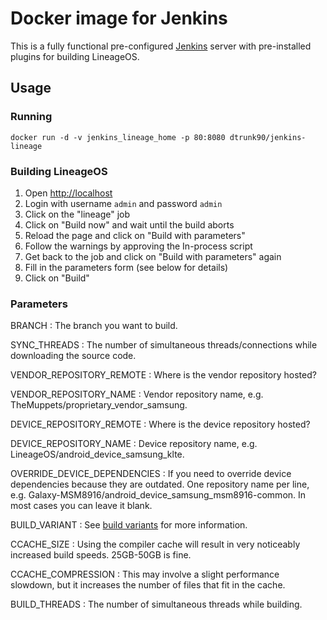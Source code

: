 # Docker image for Jenkins

This is a fully functional pre-configured [Jenkins](https://jenkins.io) server with pre-installed plugins for building LineageOS.

## Usage

### Running
`docker run -d -v jenkins_lineage_home -p 80:8080 dtrunk90/jenkins-lineage`

### Building LineageOS
1. Open [http://localhost](http://localhost)
2. Login with username `admin` and password `admin`
3. Click on the "lineage" job
4. Click on "Build now" and wait until the build aborts
5. Reload the page and click on "Build with parameters"
6. Follow the warnings by approving the In-process script
7. Get back to the job and click on "Build with parameters" again
8. Fill in the parameters form (see below for details)
9. Click on "Build"

### Parameters
BRANCH
: The branch you want to build.

SYNC_THREADS
: The number of simultaneous threads/connections while downloading the source code.

VENDOR_REPOSITORY_REMOTE
: Where is the vendor repository hosted?

VENDOR_REPOSITORY_NAME
: Vendor repository name, e.g. TheMuppets/proprietary_vendor_samsung.

DEVICE_REPOSITORY_REMOTE
: Where is the device repository hosted?

DEVICE_REPOSITORY_NAME
: Device repository name, e.g. LineageOS/android_device_samsung_klte.

OVERRIDE_DEVICE_DEPENDENCIES
: If you need to override device dependencies because they are outdated. One repository name per line, e.g. Galaxy-MSM8916/android_device_samsung_msm8916-common. In most cases you can leave it blank.

BUILD_VARIANT
: See [build variants](https://source.android.com/setup/develop/new-device#build-variants) for more information.

CCACHE_SIZE
: Using the compiler cache will result in very noticeably increased build speeds. 25GB-50GB is fine.

CCACHE_COMPRESSION
: This may involve a slight performance slowdown, but it increases the number of files that fit in the cache.

BUILD_THREADS
: The number of simultaneous threads while building.
